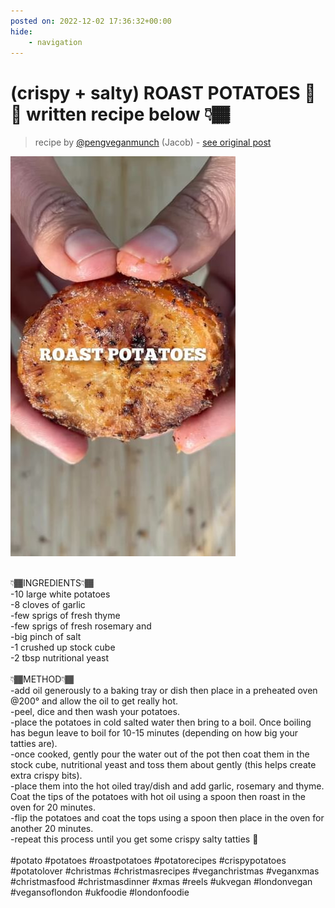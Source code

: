 ```yaml
---
posted on: 2022-12-02 17:36:32+00:00
hide:
    - navigation
---
```


# (crispy + salty) ROAST POTATOES 🧂🥔 written recipe below 👇🏾 

> recipe by [@pengveganmunch](https://www.instagram.com/pengveganmunch/) 
(Jacob) - [see original post](https://instagram.com/p/ClrJTPAKyPI)

![](../img/pengveganmunch_02-12-2022_1712.png)

\
👇🏾INGREDIENTS👇🏾\
-10 large white potatoes \
-8 cloves of garlic\
-few sprigs of fresh thyme \
-few sprigs of fresh rosemary and \
-big pinch of salt\
-1 crushed up stock cube\
-2 tbsp nutritional yeast \
\
👇🏾METHOD👇🏾\
-add oil generously to a baking tray or dish then place in a preheated oven @200° and allow the oil to get really hot. \
-peel, dice and then wash your potatoes.\
-place the potatoes in cold salted water then bring to a boil. Once boiling has begun leave to boil for 10-15 minutes (depending on how big your tatties are).\
-once cooked, gently pour the water out of the pot then coat them in the stock cube, nutritional yeast and toss them about gently (this helps create extra crispy bits).\
-place them into the hot oiled tray/dish and add garlic, rosemary and thyme. Coat the tips of the potatoes with hot oil using a spoon then roast in the oven for 20 minutes.\
-flip the potatoes and coat the tops using a spoon then place in the oven for another 20 minutes.\
-repeat this process until you get some crispy salty tatties 🤝\
\
\#potato \#potatoes \#roastpotatoes \#potatorecipes \#crispypotatoes \#potatolover \#christmas \#christmasrecipes \#veganchristmas \#veganxmas \#christmasfood \#christmasdinner \#xmas \#reels \#ukvegan \#londonvegan \#vegansoflondon \#ukfoodie \#londonfoodie 